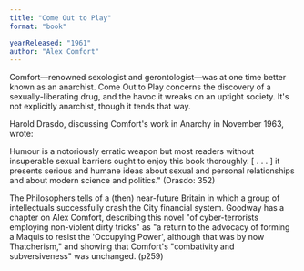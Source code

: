 ```yaml
---
title: "Come Out to Play"
format: "book"

yearReleased: "1961"
author: "Alex Comfort"
---
```


Comfort—renowned sexologist and gerontologist—was at one time better known as an anarchist. Come Out to Play concerns the discovery of a sexually-liberating drug, and the havoc it wreaks on an uptight society. It's not explicitly anarchist, though it tends that way.

Harold Drasdo, discussing Comfort's work in Anarchy in November 1963, wrote:

Humour is a notoriously erratic weapon but most readers without insuperable sexual barriers ought to enjoy this book thoroughly. [ . . . ] it presents serious and humane ideas about sexual and personal relationships and about modern science and politics." (Drasdo: 352)

The Philosophers tells of a (then) near-future Britain in which a group of intellectuals successfully crash the City financial system. Goodway has a chapter on Alex Comfort, describing this novel "of cyber-terrorists employing non-violent dirty tricks" as "a return to the advocacy of forming a Maquis to resist the 'Occupying Power', although that was by now Thatcherism," and showing that Comfort's "combativity and subversiveness" was unchanged. (p259)
